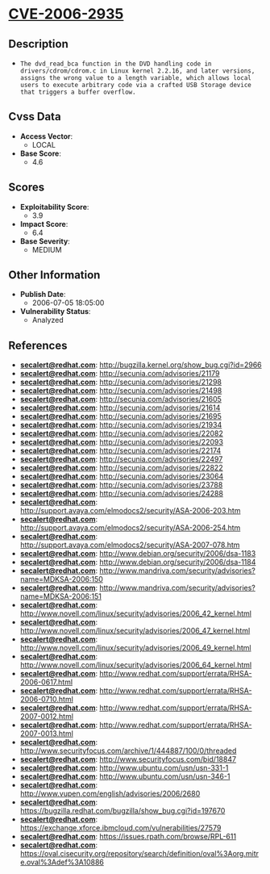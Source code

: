 
# [CVE-2006-2935](https://cve.mitre.org/cgi-bin/cvename.cgi?name=CVE-2006-2935)

## Description

- `The dvd_read_bca function in the DVD handling code in drivers/cdrom/cdrom.c in Linux kernel 2.2.16, and later versions, assigns the wrong value to a length variable, which allows local users to execute arbitrary code via a crafted USB Storage device that triggers a buffer overflow.`

## Cvss Data

- **Access Vector**:
  - LOCAL
- **Base Score**:
  - 4.6

## Scores

- **Exploitability Score**:
  - 3.9
- **Impact Score**:
  - 6.4
- **Base Severity**:
  - MEDIUM

## Other Information

- **Publish Date**:
  - 2006-07-05 18:05:00
- **Vulnerability Status**:
  - Analyzed

## References

- **secalert@redhat.com**: http://bugzilla.kernel.org/show_bug.cgi?id=2966
- **secalert@redhat.com**: http://secunia.com/advisories/21179
- **secalert@redhat.com**: http://secunia.com/advisories/21298
- **secalert@redhat.com**: http://secunia.com/advisories/21498
- **secalert@redhat.com**: http://secunia.com/advisories/21605
- **secalert@redhat.com**: http://secunia.com/advisories/21614
- **secalert@redhat.com**: http://secunia.com/advisories/21695
- **secalert@redhat.com**: http://secunia.com/advisories/21934
- **secalert@redhat.com**: http://secunia.com/advisories/22082
- **secalert@redhat.com**: http://secunia.com/advisories/22093
- **secalert@redhat.com**: http://secunia.com/advisories/22174
- **secalert@redhat.com**: http://secunia.com/advisories/22497
- **secalert@redhat.com**: http://secunia.com/advisories/22822
- **secalert@redhat.com**: http://secunia.com/advisories/23064
- **secalert@redhat.com**: http://secunia.com/advisories/23788
- **secalert@redhat.com**: http://secunia.com/advisories/24288
- **secalert@redhat.com**: http://support.avaya.com/elmodocs2/security/ASA-2006-203.htm
- **secalert@redhat.com**: http://support.avaya.com/elmodocs2/security/ASA-2006-254.htm
- **secalert@redhat.com**: http://support.avaya.com/elmodocs2/security/ASA-2007-078.htm
- **secalert@redhat.com**: http://www.debian.org/security/2006/dsa-1183
- **secalert@redhat.com**: http://www.debian.org/security/2006/dsa-1184
- **secalert@redhat.com**: http://www.mandriva.com/security/advisories?name=MDKSA-2006:150
- **secalert@redhat.com**: http://www.mandriva.com/security/advisories?name=MDKSA-2006:151
- **secalert@redhat.com**: http://www.novell.com/linux/security/advisories/2006_42_kernel.html
- **secalert@redhat.com**: http://www.novell.com/linux/security/advisories/2006_47_kernel.html
- **secalert@redhat.com**: http://www.novell.com/linux/security/advisories/2006_49_kernel.html
- **secalert@redhat.com**: http://www.novell.com/linux/security/advisories/2006_64_kernel.html
- **secalert@redhat.com**: http://www.redhat.com/support/errata/RHSA-2006-0617.html
- **secalert@redhat.com**: http://www.redhat.com/support/errata/RHSA-2006-0710.html
- **secalert@redhat.com**: http://www.redhat.com/support/errata/RHSA-2007-0012.html
- **secalert@redhat.com**: http://www.redhat.com/support/errata/RHSA-2007-0013.html
- **secalert@redhat.com**: http://www.securityfocus.com/archive/1/444887/100/0/threaded
- **secalert@redhat.com**: http://www.securityfocus.com/bid/18847
- **secalert@redhat.com**: http://www.ubuntu.com/usn/usn-331-1
- **secalert@redhat.com**: http://www.ubuntu.com/usn/usn-346-1
- **secalert@redhat.com**: http://www.vupen.com/english/advisories/2006/2680
- **secalert@redhat.com**: https://bugzilla.redhat.com/bugzilla/show_bug.cgi?id=197670
- **secalert@redhat.com**: https://exchange.xforce.ibmcloud.com/vulnerabilities/27579
- **secalert@redhat.com**: https://issues.rpath.com/browse/RPL-611
- **secalert@redhat.com**: https://oval.cisecurity.org/repository/search/definition/oval%3Aorg.mitre.oval%3Adef%3A10886
